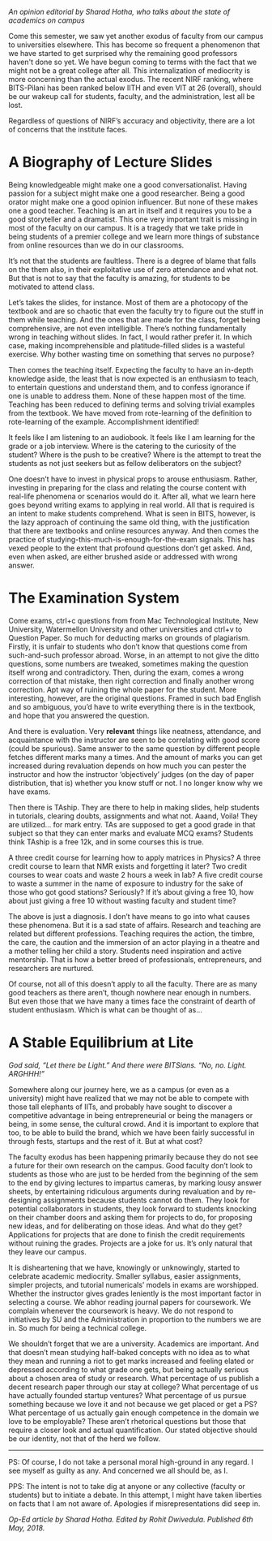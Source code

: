 <p><!-- wp:paragraph --></p>
<p><em>An opinion editorial by Sharad Hotha, who talks about the state of academics on campus</em></p>
<p><!-- /wp:paragraph --></p>
<p><!-- wp:paragraph --></p>
<p>Come this semester, we saw yet another exodus of faculty from our campus to universities elsewhere. This has become so frequent a phenomenon that we have started to get surprised why the remaining good professors haven't done so yet. We have begun coming to terms with the fact that we might not be a great college after all. This internalization of mediocrity is more concerning than the actual exodus. The recent NIRF ranking, where BITS-Pilani has been ranked below IITH and even VIT at 26 (overall), should be our wakeup call for students, faculty, and the administration, lest all be lost.</p>
<p><!-- /wp:paragraph --></p>
<p><!-- wp:paragraph --></p>
<p>Regardless of questions of NIRF’s accuracy and objectivity, there are a lot of concerns that the institute faces.</p>
<p><!-- /wp:paragraph --></p>
<p><!-- wp:heading {"level":1} --></p>
<h1>A Biography of Lecture Slides</h1>
<p><!-- /wp:heading --></p>
<p><!-- wp:paragraph --></p>
<p>Being knowledgeable might make one a good conversationalist. Having passion for a subject might make one a good researcher. Being a good orator might make one a good opinion influencer. But none of these makes one a good teacher. Teaching is an art in itself and it requires you to be a good storyteller and a dramatist. This one very important trait is missing in most of the faculty on our campus. It is a tragedy that we take pride in being students of a premier college and we learn more things of substance from online resources than we do in our classrooms.</p>
<p><!-- /wp:paragraph --></p>
<p><!-- wp:paragraph --></p>
<p>It’s not that the students are faultless. There is a degree of blame that falls on the them also, in their exploitative use of zero attendance and what not. But that is not to say that the faculty is amazing, for students to be motivated to attend class.</p>
<p><!-- /wp:paragraph --></p>
<p><!-- wp:paragraph --></p>
<p>Let’s takes the slides, for instance. Most of them are a photocopy of the textbook and are so chaotic that even the faculty try to figure out the stuff in them while teaching. And the ones that are made for the class, forget being comprehensive, are not even intelligible. There’s nothing fundamentally wrong in teaching without slides. In fact, I would rather prefer it. In which case, making incomprehensible and platitude-filled slides is a wasteful exercise. Why bother wasting time on something that serves no purpose?</p>
<p><!-- /wp:paragraph --></p>
<p><!-- wp:paragraph --></p>
<p>Then comes the teaching itself. Expecting the faculty to have an in-depth knowledge aside, the least that is now expected is an enthusiasm to teach, to entertain questions and understand them, and to confess ignorance if one is unable to address them. None of these happen most of the time. Teaching has been reduced to defining terms and solving trivial examples from the textbook. We have moved from rote-learning of the definition to rote-learning of the example. Accomplishment identified!</p>
<p><!-- /wp:paragraph --></p>
<p><!-- wp:paragraph --></p>
<p>It feels like I am listening to an audiobook. It feels like I am learning for the grade or a job interview. Where is the catering to the curiosity of the student? Where is the push to be creative? Where is the attempt to treat the students as not just seekers but as fellow deliberators on the subject?</p>
<p><!-- /wp:paragraph --></p>
<p><!-- wp:paragraph --></p>
<p>One doesn’t have to invest in physical props to arouse enthusiasm. Rather, investing in preparing for the class and relating the course content with real-life phenomena or scenarios would do it. After all, what we learn here goes beyond writing exams to applying in real world. All that is required is an intent to make students comprehend. What is seen in BITS, however, is the lazy approach of continuing the same old thing, with the justification that there are textbooks and online resources anyway. And then comes the practice of studying-this-much-is-enough-for-the-exam signals. This has vexed people to the extent that profound questions don’t get asked. And, even when asked, are either brushed aside or addressed with wrong answer.</p>
<p><!-- /wp:paragraph --></p>
<p><!-- wp:heading {"level":1} --></p>
<h1>The Examination System</h1>
<p><!-- /wp:heading --></p>
<p><!-- wp:paragraph --></p>
<p>Come exams, ctrl+c questions from from Mac Technological Institute, New University, Watermellon University and other universities and ctrl+v to Question Paper. So much for deducting marks on grounds of plagiarism. Firstly, it is unfair to students who don’t know that questions come from such-and-such professor abroad. Worse, in an attempt to not give the ditto questions, some numbers are tweaked, sometimes making the question itself wrong and contradictory. Then, during the exam, comes a wrong correction of that mistake, then right correction and finally another wrong correction. Apt way of ruining the whole paper for the student. More interesting, however, are the original questions. Framed in such bad English and so ambiguous, you’d have to write everything there is in the textbook, and hope that you answered the question.</p>
<p><!-- /wp:paragraph --></p>
<p><!-- wp:paragraph --></p>
<p>And there is evaluation. Very <strong>relevant</strong> things like neatness, attendance, and acquaintance with the instructor are seen to be correlating with good score (could be spurious). Same answer to the same question by different people fetches different marks many a times. And the amount of marks you can get increased during revaluation depends on how much you can pester the instructor and how the instructor ‘objectively’ judges (on the day of paper distribution, that is) whether you know stuff or not. I no longer know why we have exams.</p>
<p><!-- /wp:paragraph --></p>
<p><!-- wp:paragraph --></p>
<p>Then there is TAship. They are there to help in making slides, help students in tutorials, clearing doubts, assignments and what not. Aaand, Voila! They are utilized… for mark entry. TAs are supposed to get a good grade in that subject so that they can enter marks and evaluate MCQ exams? Students think TAship is a free 12k, and in some courses this is true.</p>
<p><!-- /wp:paragraph --></p>
<p><!-- wp:paragraph --></p>
<p>A three credit course for learning how to apply matrices in Physics? A three credit course to learn that NMR exists and forgetting it later? Two credit courses to wear coats and waste 2 hours a week in lab? A five credit course to waste a summer in the name of exposure to industry for the sake of those who got good stations? Seriously? If it’s about giving a free 10, how about just giving a free 10 without wasting faculty and student time?</p>
<p><!-- /wp:paragraph --></p>
<p><!-- wp:paragraph --></p>
<p>The above is just a diagnosis. I don’t have means to go into what causes these phenomena. But it is a sad state of affairs. Research and teaching are related but different professions. Teaching requires the action, the timbre, the care, the caution and the immersion of an actor playing in a theatre and a mother telling her child a story. Students need inspiration and active mentorship. That is how a better breed of professionals, entrepreneurs, and researchers are nurtured.</p>
<p><!-- /wp:paragraph --></p>
<p><!-- wp:paragraph --></p>
<p>Of course, not all of this doesn’t apply to all the faculty. There are as many good teachers as there aren’t, though nowhere near enough in numbers. But even those that we have many a times face the constraint of dearth of student enthusiasm. Which is what can be thought of as...</p>
<p><!-- /wp:paragraph --></p>
<p><!-- wp:heading {"level":1} --></p>
<h1>A Stable Equilibrium at Lite</h1>
<p><!-- /wp:heading --></p>
<p><!-- wp:paragraph --></p>
<p><em>God said, “Let there be Light.” And there were BITSians. “No, no. Light. ARGHHH!”</em></p>
<p><!-- /wp:paragraph --></p>
<p><!-- wp:paragraph --></p>
<p>Somewhere along our journey here, we as a campus (or even as a university) might have realized that we may not be able to compete with those tall elephants of IITs, and probably have sought to discover a competitive advantage in being entrepreneurial or being the managers or being, in some sense, the cultural crowd. And it is important to explore that too, to be able to build the brand, which we have been fairly successful in through fests, startups and the rest of it. But at what cost?</p>
<p><!-- /wp:paragraph --></p>
<p><!-- wp:paragraph --></p>
<p>The faculty exodus has been happening primarily because they do not see a future for their own research on the campus. Good faculty don’t look to students as those who are just to be herded from the beginning of the sem to the end by giving lectures to impartus cameras, by marking lousy answer sheets, by entertaining ridiculous arguments during revaluation and by re-designing assignments because students cannot do them. They look for potential collaborators in students, they look forward to students knocking on their chamber doors and asking them for projects to do, for proposing new ideas, and for deliberating on those ideas. And what do they get? Applications for projects that are done to finish the credit requirements without ruining the grades. Projects are a joke for us. It’s only natural that they leave our campus.</p>
<p><!-- /wp:paragraph --></p>
<p><!-- wp:paragraph --></p>
<p>It is disheartening that we have, knowingly or unknowingly, started to celebrate academic mediocrity. Smaller syllabus, easier assignments, simpler projects, and tutorial numericals’ models in exams are worshipped. Whether the instructor gives grades leniently is the most important factor in selecting a course. We abhor reading journal papers for coursework. We complain whenever the coursework is heavy. We do not respond to initiatives by SU and the Administration in proportion to the numbers we are in. So much for being a technical college.</p>
<p><!-- /wp:paragraph --></p>
<p><!-- wp:paragraph --></p>
<p>We shouldn’t forget that we are a university. Academics are important. And that doesn’t mean studying half-baked concepts with no idea as to what they mean and running a riot to get marks increased and feeling elated or depressed according to what grade one gets, but being actually serious about a chosen area of study or research. What percentage of us publish a decent research paper through our stay at college? What percentage of us have actually founded startup ventures? What percentage of us pursue something because we love it and not because we get placed or get a PS? What percentage of us actually gain enough competence in the domain we love to be employable? These aren’t rhetorical questions but those that require a closer look and actual quantification. Our stated objective should be our identity, not that of the herd we follow.</p>
<p><!-- /wp:paragraph --></p>
<p><!-- wp:separator --></p>
<hr class="wp-block-separator" />
<!-- /wp:separator --></p>
<p><!-- wp:paragraph --></p>
<p>PS: Of course, I do not take a personal moral high-ground in any regard. I see myself as guilty as any. And concerned we all should be, as I.</p>
<p><!-- /wp:paragraph --></p>
<p><!-- wp:paragraph --></p>
<p>PPS: The intent is not to take dig at anyone or any collective (faculty or students) but to initiate a debate. In this attempt, I might have taken liberties on facts that I am not aware of. Apologies if misrepresentations did seep in.</p>
<p><!-- /wp:paragraph --></p>
<p><!-- wp:paragraph --></p>
<p><em>Op-Ed article by Sharad Hotha. Edited by Rohit Dwivedula. Published 6th May, 2018.</em></p>
<p><!-- /wp:paragraph --></p>
